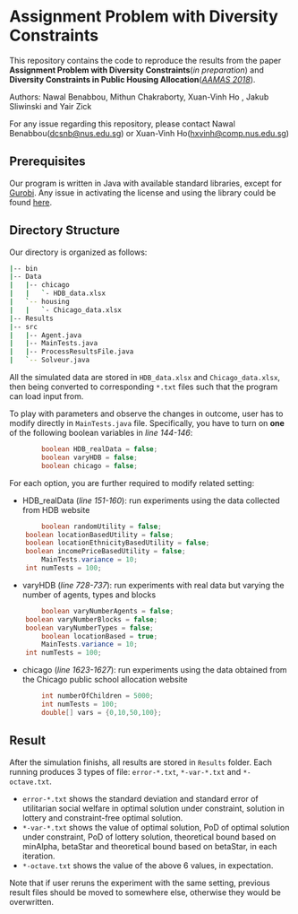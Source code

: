 # Assignment Problem with Diversity Constraints
This repository contains the code to reproduce the results from the paper **Assignment Problem with Diversity Constraints**(*in preparation*) and **Diversity Constraints in Public Housing Allocation**([*AAMAS 2018*](http://ifaamas.org/Proceedings/aamas2018/pdfs/p973.pdf)).

Authors: Nawal Benabbou, Mithun Chakraborty, Xuan-Vinh Ho , Jakub Sliwinski and Yair Zick 

For any issue regarding this repository, please contact Nawal Benabbou(dcsnb@nus.edu.sg) or Xuan-Vinh Ho(hxvinh@comp.nus.edu.sg)

## Prerequisites
Our program is written in Java with available standard libraries, except for [Gurobi](http://www.gurobi.com/). Any issue in activating the license and using the library could be found [here](http://www.gurobi.com/documentation/7.5/quickstart_mac.pdf).

## Directory Structure

Our directory is organized as follows:
```bash
|-- bin
|-- Data
|   |-- chicago
|   |   `- HDB_data.xlsx
|   `-- housing
|   |   `- Chicago_data.xlsx
|-- Results
|-- src
|   |-- Agent.java
|   |-- MainTests.java
|   |-- ProcessResultsFile.java
|   `-- Solveur.java
```

All the simulated data are stored in `HDB_data.xlsx` and `Chicago_data.xlsx`, then being converted to corresponding `*.txt` files such that the program can load input from. 

To play with parameters and observe the changes in outcome, user has to modify directly in `MainTests.java` file. Specifically, you have to turn on **one** of the following boolean variables in _line 144-146_:
```java
        boolean HDB_realData = false; 
        boolean varyHDB = false;
        boolean chicago = false;
```

For each option, you are further required to modify related setting:
* HDB_realData (_line 151-160_): run experiments using the data collected from HDB website
```java
        boolean randomUtility = false;
	boolean locationBasedUtility = false;
	boolean locationEthnicityBasedUtility = false;
	boolean incomePriceBasedUtility = false;
        MainTests.variance = 10;
	int numTests = 100;
```
* varyHDB (_line 728-737_): run experiments with real data but varying the number of agents, types and blocks
```java
        boolean varyNumberAgents = false;
	boolean varyNumberBlocks = false;
	boolean varyNumberTypes = false;
        boolean locationBased = true;
        MainTests.variance = 10;
	int numTests = 100;
```
* chicago (_line 1623-1627_): run experiments using the data obtained from the Chicago public school allocation website
```java
        int numberOfChildren = 5000;
        int numTests = 100;
        double[] vars = {0,10,50,100};
```

## Result

After the simulation finishs, all results are stored in `Results` folder. Each running produces 3 types of file: `error-*.txt`, `*-var-*.txt` and `*-octave.txt`. 
* `error-*.txt` shows the standard deviation and standard error of utilitarian social welfare in optimal solution under constraint, solution in lottery and constraint-free optimal solution.
* `*-var-*.txt` shows the value of optimal solution, PoD of optimal solution under constraint, PoD of lottery solution, theoretical bound based on minAlpha, betaStar and theoretical bound based on betaStar, in each iteration.
* `*-octave.txt` shows the value of the above 6 values, in expectation.

Note that if user reruns the experiment with the same setting, previous result files should be moved to somewhere else, otherwise they would be overwritten. 
